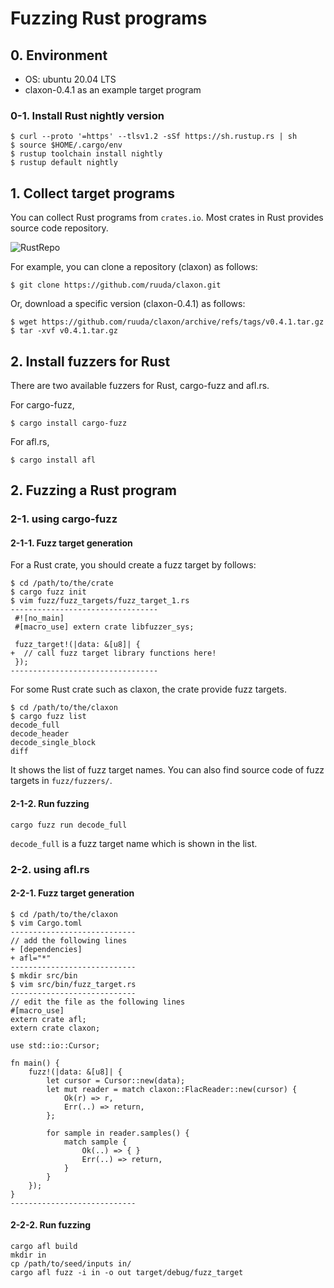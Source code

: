 # Fuzzing Rust programs

## 0. Environment

- OS: ubuntu 20.04 LTS
- claxon-0.4.1 as an example target program

### 0-1. Install Rust nightly version
```
$ curl --proto '=https' --tlsv1.2 -sSf https://sh.rustup.rs | sh
$ source $HOME/.cargo/env
$ rustup toolchain install nightly
$ rustup default nightly
```

## 1. Collect target programs

You can collect Rust programs from `crates.io`. Most crates in Rust provides source code repository.

![RustRepo](https://user-images.githubusercontent.com/3887348/167628770-d642ebfe-dd7c-4ab3-aa0a-9ac857d3e659.png "RustRepo")

For example, you can clone a repository (claxon) as follows:
```
$ git clone https://github.com/ruuda/claxon.git
```
Or, download a specific version (claxon-0.4.1) as follows:
```
$ wget https://github.com/ruuda/claxon/archive/refs/tags/v0.4.1.tar.gz
$ tar -xvf v0.4.1.tar.gz
```

## 2. Install fuzzers for Rust

There are two available fuzzers for Rust, cargo-fuzz and afl.rs.

For cargo-fuzz,
```
$ cargo install cargo-fuzz
```

For afl.rs,
```
$ cargo install afl
```

## 2. Fuzzing a Rust program

### 2-1. using cargo-fuzz

#### 2-1-1. Fuzz target generation

For a Rust crate, you should create a fuzz target by follows:
```
$ cd /path/to/the/crate
$ cargo fuzz init
$ vim fuzz/fuzz_targets/fuzz_target_1.rs
---------------------------------
 #![no_main]
 #[macro_use] extern crate libfuzzer_sys;

 fuzz_target!(|data: &[u8]| {
+  // call fuzz target library functions here!
 });
---------------------------------
```

For some Rust crate such as claxon, the crate provide fuzz targets.
```
$ cd /path/to/the/claxon
$ cargo fuzz list
decode_full
decode_header
decode_single_block
diff
```
It shows the list of fuzz target names. You can also find source code of fuzz targets in `fuzz/fuzzers/`.

#### 2-1-2. Run fuzzing
```
cargo fuzz run decode_full
```
`decode_full` is a fuzz target name which is shown in the list.

### 2-2. using afl.rs

#### 2-2-1. Fuzz target generation
```
$ cd /path/to/the/claxon
$ vim Cargo.toml
----------------------------
// add the following lines
+ [dependencies]
+ afl="*"
----------------------------
$ mkdir src/bin
$ vim src/bin/fuzz_target.rs
----------------------------
// edit the file as the following lines
#[macro_use]
extern crate afl;
extern crate claxon;

use std::io::Cursor;

fn main() {
    fuzz!(|data: &[u8]| {
        let cursor = Cursor::new(data);
        let mut reader = match claxon::FlacReader::new(cursor) {
            Ok(r) => r,
            Err(..) => return,
        };

        for sample in reader.samples() {
            match sample {
                Ok(..) => { }
                Err(..) => return,
            }
        }
    });
}
----------------------------
```

#### 2-2-2. Run fuzzing
```
cargo afl build
mkdir in
cp /path/to/seed/inputs in/
cargo afl fuzz -i in -o out target/debug/fuzz_target
```
